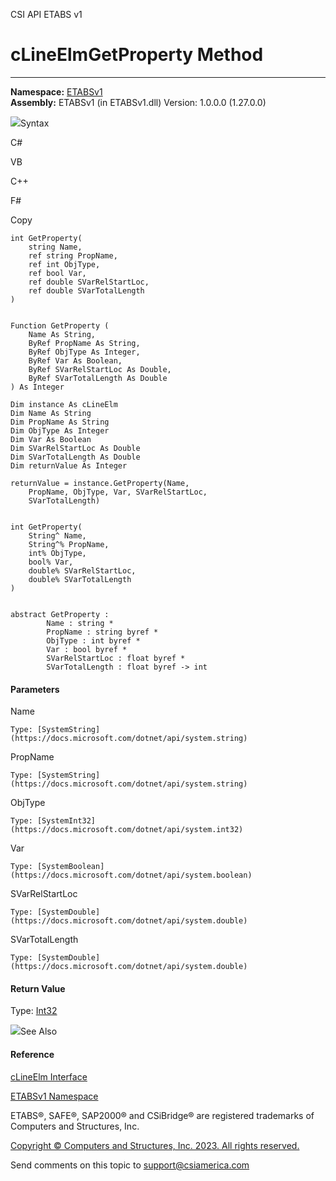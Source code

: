 ﻿

CSI API ETABS v1

# cLineElmGetProperty Method  
  
---  
  
**Namespace:** [ETABSv1](2780f1b8-2033-5289-2298-1cdb2a7508d9.htm)  
**Assembly:** ETABSv1 (in ETABSv1.dll) Version: 1.0.0.0 (1.27.0.0)

![](../icons/SectionExpanded.png)Syntax

C#

VB

C++

F#

Copy

    
    
    int GetProperty(
    	string Name,
    	ref string PropName,
    	ref int ObjType,
    	ref bool Var,
    	ref double SVarRelStartLoc,
    	ref double SVarTotalLength
    )
    
    
    Function GetProperty ( 
    	Name As String,
    	ByRef PropName As String,
    	ByRef ObjType As Integer,
    	ByRef Var As Boolean,
    	ByRef SVarRelStartLoc As Double,
    	ByRef SVarTotalLength As Double
    ) As Integer
    
    Dim instance As cLineElm
    Dim Name As String
    Dim PropName As String
    Dim ObjType As Integer
    Dim Var As Boolean
    Dim SVarRelStartLoc As Double
    Dim SVarTotalLength As Double
    Dim returnValue As Integer
    
    returnValue = instance.GetProperty(Name, 
    	PropName, ObjType, Var, SVarRelStartLoc, 
    	SVarTotalLength)
    
    
    int GetProperty(
    	String^ Name, 
    	String^% PropName, 
    	int% ObjType, 
    	bool% Var, 
    	double% SVarRelStartLoc, 
    	double% SVarTotalLength
    )
    
    
    abstract GetProperty : 
            Name : string * 
            PropName : string byref * 
            ObjType : int byref * 
            Var : bool byref * 
            SVarRelStartLoc : float byref * 
            SVarTotalLength : float byref -> int 
    

#### Parameters

Name

    Type: [SystemString](https://docs.microsoft.com/dotnet/api/system.string)  

PropName

    Type: [SystemString](https://docs.microsoft.com/dotnet/api/system.string)  

ObjType

    Type: [SystemInt32](https://docs.microsoft.com/dotnet/api/system.int32)  

Var

    Type: [SystemBoolean](https://docs.microsoft.com/dotnet/api/system.boolean)  

SVarRelStartLoc

    Type: [SystemDouble](https://docs.microsoft.com/dotnet/api/system.double)  

SVarTotalLength

    Type: [SystemDouble](https://docs.microsoft.com/dotnet/api/system.double)  

#### Return Value

Type: [Int32](https://docs.microsoft.com/dotnet/api/system.int32)

![](../icons/SectionExpanded.png)See Also

#### Reference

[cLineElm Interface](12845e9d-b6df-04f3-44cf-7b26f167b1fb.htm)

[ETABSv1 Namespace](2780f1b8-2033-5289-2298-1cdb2a7508d9.htm)

ETABS®, SAFE®, SAP2000® and CSiBridge® are registered trademarks of Computers
and Structures, Inc.  

[Copyright © Computers and Structures, Inc. 2023. All rights
reserved.](http://www.csiamerica.com)

Send comments on this topic to
[support@csiamerica.com](mailto:support%40csiamerica.com?Subject=CSI%20API%20ETABS%20v1)

